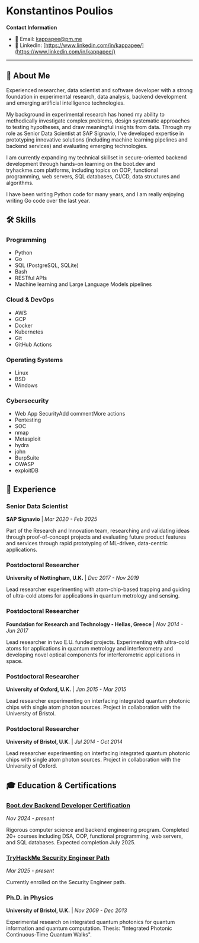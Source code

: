 # Konstantinos Poulios

**Contact Information**
- 📧 Email: [kappapee@pm.me](mailto:kappapee@pm.me)
- 💼 LinkedIn: [https://www.linkedin.com/in/kappapee/](https://www.linkedin.com/in/kappapee/)

---

## 🚀 About Me

Experienced researcher, data scientist and software developer with a strong foundation in experimental research, data analysis, backend development and emerging artificial intelligence technologies. 

My background in experimental research has honed my ability to methodically investigate complex problems, design systematic approaches to testing hypotheses, and draw meaningful insights from data. Through my role as Senior Data Scientist at SAP Signavio, I've developed expertise in prototyping innovative solutions (including machine learning pipelines and backend services) and evaluating emerging technologies. 

I am currently expanding my technical skillset in secure-oriented backend development through hands-on learning on the boot.dev and tryhackme.com platforms, including topics on OOP, functional programming, web servers, SQL databases, CI/CD, data structures and algorithms. 

I have been writing Python code for many years, and I am really enjoying writing Go code over the last year.

## 🛠️ Skills


### Programming
- Python
- Go
- SQL (PostgreSQL, SQLite)
- Bash
- RESTful APIs
- Machine learning and Large Language Models pipelines

### Cloud & DevOps
- AWS
- GCP
- Docker
- Kubernetes
- Git
- GitHub Actions

### Operating Systems
- Linux
- BSD
- Windows


### Cybersecurity
- Web App SecurityAdd commentMore actions
- Pentesting
- SOC
- nmap
- Metasploit
- hydra
- john
- BurpSuite
- OWASP
- exploitDB


## 💼 Experience


### Senior Data Scientist
**SAP Signavio** | *Mar 2020 - Feb 2025*

Part of the Research and Innovation team, researching and validating ideas through proof-of-concept projects and evaluating future product features and services through rapid prototyping of ML-driven, data-centric applications.


### Postdoctoral Researcher
**University of Nottingham, U.K.** | *Dec 2017 - Nov 2019*

Lead researcher experimenting with atom-chip-based trapping and guiding of ultra-cold atoms for applications in quantum metrology and sensing.


### Postdoctoral Researcher
**Foundation for Research and Technology - Hellas, Greece** | *Nov 2014 - Jun 2017*

Lead researcher in two E.U. funded projects. Experimenting with ultra-cold atoms for applications in quantum metrology and interferometry and developing novel optical components for interferometric applications in space.


### Postdoctoral Researcher
**University of Oxford, U.K.** | *Jan 2015 - Mar 2015*

Lead researcher experimenting on interfacing integrated quantum photonic chips with single atom photon sources. Project in collaboration with the University of Bristol.


### Postdoctoral Researcher
**University of Bristol, U.K.** | *Jul 2014 - Oct 2014*

Lead researcher experimenting on interfacing integrated quantum photonic chips with single atom photon sources. Project in collaboration with the University of Oxford.



## 🎓 Education & Certifications


### [Boot.dev Backend Developer Certification](https://www.boot.dev/u/kappapee)
*Nov 2024 - present*

Rigorous computer science and backend engineering program. Completed 20+ courses including DSA, OOP, functional programming, web servers, and SQL databases. Expected completion July 2025.


### [TryHackMe Security Engineer Path](https://tryhackme.com/p/kappapee)
*Mar 2025 - present*

Currently enrolled on the Security Engineer path.


### Ph.D. in Physics
**University of Bristol, U.K.** | *Nov 2009 - Dec 2013*

Experimental research on integrated quantum photonics for quantum information and quantum computation. Thesis: "Integrated Photonic Continuous-Time Quantum Walks".

